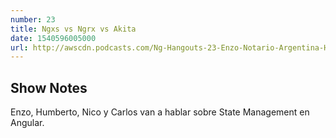 ```yaml
---
number: 23
title: Ngxs vs Ngrx vs Akita
date: 1540596005000
url: http://awscdn.podcasts.com/Ng-Hangouts-23-Enzo-Notario-Argentina-Humberto-Llaurado-Cuba-Ngxs-vs-Ngrx-vs-Akita-a71c.mp3
---
```


## Show Notes

Enzo, Humberto, Nico y Carlos van a hablar sobre State Management en Angular.